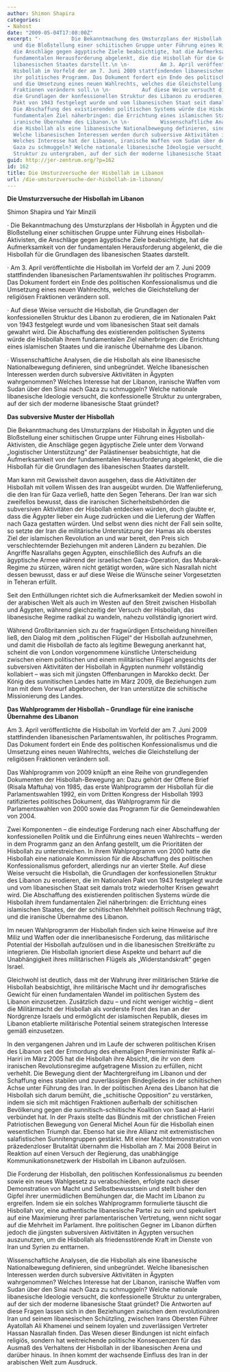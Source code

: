 ```yaml
---
author: Shimon Shapira
categories:
- Nahost
date: "2009-05-04T17:08:00Z"
excerpt: "·          Die Bekanntmachung des Umsturzplans der Hisbollah in Ägypten
  und die Bloßstellung einer schiitischen Gruppe unter Führung eines Hisbollah-Aktivisten,
  die Anschläge gegen ägyptische Ziele beabsichtigte, hat die Aufmerksamkeit von der
  fundamentalen Herausforderung abgelenkt, die die Hisbollah für die Grundlagen des
  libanesischen Staates darstellt.\n \n·          Am 3. April veröffentlichte die
  Hisbollah im Vorfeld der am 7. Juni 2009 stattfindenden libanesischen Parlamentswahlen
  ihr politisches Programm. Das Dokument fordert ein Ende des politischen Konfessionalismus
  und die Umsetzung eines neuen Wahlrechts, welches die Gleichstellung der religiösen
  Fraktionen verändern soll.\n \n·          Auf diese Weise versucht die Hisbollah,
  die Grundlagen der konfessionellen Struktur des Libanon zu erodieren, die im Nationalen
  Pakt von 1943 festgelegt wurde und vom libanesischen Staat seit damals gewahrt wird.
  Die Abschaffung des existierenden politischen Systems würde die Hisbollah ihrem
  fundamentalen Ziel näherbringen: die Errichtung eines islamischen Staates und die
  iranische Übernahme des Libanon.\n \n·          Wissenschaftliche Analysen, die
  die Hisbollah als eine libanesische Nationalbewegung definieren, sind unbegründet.
  Welche libanesischen Interessen werden durch subversive Aktivitäten in Ägypten wahrgenommen?
  Welches Interesse hat der Libanon, iranische Waffen vom Sudan über den Sinai nach
  Gaza zu schmuggeln? Welche nationale libanesische Ideologie versucht, die konfessionelle
  Struktur zu untergraben, auf der sich der moderne libanesische Staat gründet?"
guid: http://jer-zentrum.org/?p=162
id: 162
title: Die Umsturzversuche der Hisbollah im Libanon
url: /die-umsturzversuche-der-hisbollah-im-libanon/
---
```



 

**Die Umsturzversuche der Hisbollah im Libanon**

 

Shimon Shapira und Yair Minzili

 

· Die Bekanntmachung des Umsturzplans der Hisbollah in Ägypten und die Bloßstellung einer schiitischen Gruppe unter Führung eines Hisbollah-Aktivisten, die Anschläge gegen ägyptische Ziele beabsichtigte, hat die Aufmerksamkeit von der fundamentalen Herausforderung abgelenkt, die die Hisbollah für die Grundlagen des libanesischen Staates darstellt.

 

· Am 3. April veröffentlichte die Hisbollah im Vorfeld der am 7. Juni 2009 stattfindenden libanesischen Parlamentswahlen ihr politisches Programm. Das Dokument fordert ein Ende des politischen Konfessionalismus und die Umsetzung eines neuen Wahlrechts, welches die Gleichstellung der religiösen Fraktionen verändern soll.

 

· Auf diese Weise versucht die Hisbollah, die Grundlagen der konfessionellen Struktur des Libanon zu erodieren, die im Nationalen Pakt von 1943 festgelegt wurde und vom libanesischen Staat seit damals gewahrt wird. Die Abschaffung des existierenden politischen Systems würde die Hisbollah ihrem fundamentalen Ziel näherbringen: die Errichtung eines islamischen Staates und die iranische Übernahme des Libanon.

 

· Wissenschaftliche Analysen, die die Hisbollah als eine libanesische Nationalbewegung definieren, sind unbegründet. Welche libanesischen Interessen werden durch subversive Aktivitäten in Ägypten wahrgenommen? Welches Interesse hat der Libanon, iranische Waffen vom Sudan über den Sinai nach Gaza zu schmuggeln? Welche nationale libanesische Ideologie versucht, die konfessionelle Struktur zu untergraben, auf der sich der moderne libanesische Staat gründet?

 

 

**Das subversive Muster der Hisbollah**



Die Bekanntmachung des Umsturzplans der Hisbollah in Ägypten und die Bloßstellung einer schiitischen Gruppe unter Führung eines Hisbollah-Aktivisten, die Anschläge gegen ägyptische Ziele unter dem Vorwand „logistischer Unterstützung“ der Palästinenser beabsichtigte, hat die Aufmerksamkeit von der fundamentalen Herausforderung abgelenkt, die die Hisbollah für die Grundlagen des libanesischen Staates darstellt.

 

Man kann mit Gewissheit davon ausgehen, dass die Aktivitäten der Hisbollah mit vollem Wissen des Iran ausgeübt wurden. Die Waffenlieferung, die den Iran für Gaza verließ, hatte den Segen Teherans. Der Iran war sich zweifellos bewusst, dass die iranischen Sicherheitsbehörden die subversiven Aktivitäten der Hisbollah entdecken würden, doch glaubte er, dass die Ägypter lieber ein Auge zudrücken und die Lieferung der Waffen nach Gaza gestatten würden. Und selbst wenn dies nicht der Fall sein sollte, so setzte der Iran die militärische Unterstützung der Hamas als oberstes Ziel der islamischen Revolution an und war bereit, den Preis sich verschlechternder Beziehungen mit anderen Ländern zu bezahlen. Die Angriffe Nasrallahs gegen Ägypten, einschließlich des Aufrufs an die ägyptische Armee während der israelischen Gaza-Operation, das Mubarak-Regime zu stürzen, wären nicht getätigt worden, wäre sich Nasrallah nicht dessen bewusst, dass er auf diese Weise die Wünsche seiner Vorgesetzten in Teheran erfüllt.

 

Seit den Enthüllungen richtet sich die Aufmerksamkeit der Medien sowohl in der arabischen Welt als auch im Westen auf den Streit zwischen Hisbollah und Ägypten, während gleichzeitig der Versuch der Hisbollah, das libanesische Regime radikal zu wandeln, nahezu vollständig ignoriert wird. 

 

Während Großbritannien sich zu der fragwürdigen Entscheidung hinreißen ließ, den Dialog mit dem „politischen Flügel“ der Hisbollah aufzunehmen, und damit die Hisbollah de facto als legitime Bewegung anerkannt hat, scheint die von London vorgenommene künstliche Unterscheidung zwischen einem politischen und einem militärischen Flügel angesichts der subversiven Aktivitäten der Hisbollah in Ägypten nunmehr vollständig kollabiert – was sich mit jüngsten Offenbarungen in Marokko deckt. Der König des sunnitischen Landes hatte im März 2009, die Beziehungen zum Iran mit dem Vorwurf abgebrochen, der Iran unterstütze die schiitische Missionierung des Landes.



**Das Wahlprogramm der Hisbollah – Grundlage für eine iranische Übernahme des Libanon**



Am 3. April veröffentlichte die Hisbollah im Vorfeld der am 7. Juni 2009 stattfindenden libanesischen Parlamentswahlen, ihr politisches Programm. Das Dokument fordert ein Ende des politischen Konfessionalismus und die Umsetzung eines neuen Wahlrechts, welches die Gleichstellung der religiösen Fraktionen verändern soll. 

 

Das Wahlprogramm von 2009 knüpft an eine Reihe von grundlegenden Dokumenten der Hisbollah-Bewegung an: Dazu gehört der Offene Brief (Risala Maftuha) von 1985, das erste Wahlprogramm der Hisbollah für die Parlamentswahlen 1992, ein vom Dritten Kongress der Hisbollah 1993 ratifiziertes politisches Dokument, das Wahlprogramm für die Parlamentswahlen von 2000 sowie das Programm für die Gemeindewahlen von 2004.

 

Zwei Komponenten – die eindeutige Forderung nach einer Abschaffung der konfessionellen Politik und die Einführung eines neuen Wahlrechts – werden in dem Programm ganz an den Anfang gestellt, um die Prioritäten der Hisbollah zu unterstreichen. In ihrem Wahlprogramm von 2000 hatte die Hisbollah eine nationale Kommission für die Abschaffung des politischen Konfessionalismus gefordert, allerdings nur an vierter Stelle. Auf diese Weise versucht die Hisbollah, die Grundlagen der konfessionellen Struktur des Libanon zu erodieren, die im Nationalen Pakt von 1943 festgelegt wurde und vom libanesischen Staat seit damals trotz wiederholter Krisen gewahrt wird. Die Abschaffung des existierenden politischen Systems würde die Hisbollah ihrem fundamentalen Ziel näherbringen: die Errichtung eines islamischen Staates, der der schiitischen Mehrheit politisch Rechnung trägt, und die iranische Übernahme des Libanon.

 

Im neuen Wahlprogramm der Hisbollah finden sich keine Hinweise auf ihre Miliz und Waffen oder die innerlibanesische Forderung, das militärische Potential der Hisbollah aufzulösen und in die libanesischen Streitkräfte zu integrieren. Die Hisbollah ignoriert diese Aspekte und beharrt auf die Unabhängigkeit ihres militärischen Flügels als „Widerstandskraft“ gegen Israel.

 

Gleichwohl ist deutlich, dass mit der Wahrung ihrer militärischen Stärke die Hisbollah beabsichtigt, ihre militärische Macht und ihr demografisches Gewicht für einen fundamentalen Wandel im politischen System des Libanon einzusetzen. Zusätzlich dazu – und nicht weniger wichtig – dient die Militärmacht der Hisbollah als vorderste Front des Iran an der Nordgrenze Israels und ermöglicht der islamischen Republik, dieses im Libanon etablierte militärische Potential seinem strategischen Interesse gemäß einzusetzen.

 

In den vergangenen Jahren und im Laufe der schweren politischen Krisen des Libanon seit der Ermordung des ehemaligen Premierminister Rafik al-Hariri im März 2005 hat die Hisbollah ihre Absicht, die ihr von dem iranischen Revolutionsregime aufgetragene Mission zu erfüllen, nicht verhehlt. Die Bewegung dient der Machtergreifung im Libanon und der Schaffung eines stabilen und zuverlässigen Bindegliedes in der schiitischen Achse unter Führung des Iran. In der politischen Arena des Libanon hat die Hisbollah sich darum bemüht, die „schiitische Opposition“ zu verstärken, indem sie sich mit mächtigen Fraktionen außerhalb der schiitischen Bevölkerung gegen die sunnitisch-schiitische Koalition von Saad al-Hariri verbündet hat. In der Praxis stellte das Bündnis mit der christlichen Freien Patriotischen Bewegung von General Michel Aoun für die Hisbollah einen wesentlichen Triumph dar. Ebenso hat sie ihre Allianz mit extremistischen salafistischen Sunnitengruppen gestärkt. Mit einer Machtdemonstration von präzedenzloser Brutalität übernahm die Hisbollah am 7. Mai 2008 Beirut in Reaktion auf einen Versuch der Regierung, das unabhängige Kommunikationsnetzwerk der Hisbollah im Libanon aufzulösen.

 

Die Forderung der Hisbollah, den politischen Konfessionalismus zu beenden sowie ein neues Wahlgesetz zu verabschieden, erfolgte nach dieser Demonstration von Macht und Selbstbewusstsein und stellt bisher den Gipfel ihrer unermüdlichen Bemühungen dar, die Macht im Libanon zu ergreifen. Indem sie ein solches Wahlprogramm formulierte täuscht die Hisbollah vor, eine authentische libanesische Partei zu sein und spekuliert auf eine Maximierung ihrer parlamentarischen Vertretung, wenn nicht sogar auf die Mehrheit im Parlament. Ihre politischen Gegner im Libanon dürften jedoch die jüngsten subversiven Aktivitäten in Ägypten versuchen auszunutzen, um die Hisbollah als friedensstörende Kraft im Dienste von Iran und Syrien zu enttarnen.

 

Wissenschaftliche Analysen, die die Hisbollah als eine libanesische Nationalbewegung definieren, sind unbegründet. Welche libanesischen Interessen werden durch subversive Aktivitäten in Ägypten wahrgenommen? Welches Interesse hat der Libanon, iranische Waffen vom Sudan über den Sinai nach Gaza zu schmuggeln? Welche nationale libanesische Ideologie versucht, die konfessionelle Struktur zu untergraben, auf der sich der moderne libanesische Staat gründet? Die Antworten auf diese Fragen lassen sich in den Beziehungen zwischen dem revolutionären Iran und seinem libanesischen Schützling, zwischen Irans Obersten Führer Ayatollah Ali Khamenei und seinem loyalen und zuverlässigen Vertreter Hassan Nasrallah finden. Das Wesen dieser Bindungen ist nicht einfach religiös, sondern hat weitreichende politische Konsequenzen für das Ausmaß des Verhaltens der Hisbollah in der libanesischen Arena und darüber hinaus. In ihnen kommt der wachsende Einfluss des Iran in der arabischen Welt zum Ausdruck.
